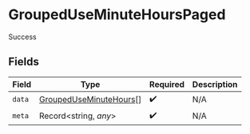 # GroupedUseMinuteHoursPaged

Success


## Fields

| Field                                                                   | Type                                                                    | Required                                                                | Description                                                             |
| ----------------------------------------------------------------------- | ----------------------------------------------------------------------- | ----------------------------------------------------------------------- | ----------------------------------------------------------------------- |
| `data`                                                                  | [GroupedUseMinuteHours](../../models/shared/groupeduseminutehours.md)[] | :heavy_check_mark:                                                      | N/A                                                                     |
| `meta`                                                                  | Record<string, *any*>                                                   | :heavy_check_mark:                                                      | N/A                                                                     |